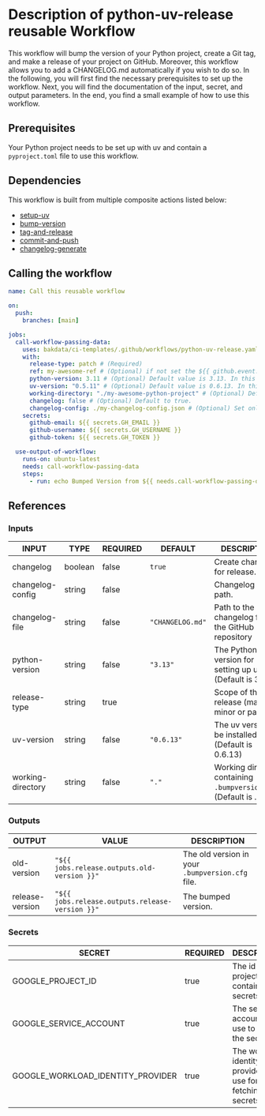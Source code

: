 # Description of python-uv-release reusable Workflow

This workflow will bump the version of your Python project, create a Git tag, and make a release of your project on GitHub. Moreover, this workflow allows you to add a CHANGELOG.md automatically if you wish to do so.
In the following, you will first find the necessary prerequisites to set up the workflow. Next, you will find the
documentation of the input, secret, and output parameters. In the end, you find a small example of how to use this
workflow.

## Prerequisites

Your Python project needs to be set up with uv and contain a `pyproject.toml` file to use this workflow.

## Dependencies

This workflow is built from multiple composite actions listed below:

- [setup-uv](https://github.com/astral-sh/setup-uv)
- [bump-version](https://github.com/bakdata/ci-templates/tree/main/actions/bump-version)
- [tag-and-release](https://github.com/bakdata/ci-templates/tree/main/actions/tag-and-release)
- [commit-and-push](https://github.com/bakdata/ci-templates/tree/main/actions/commit-and-push)
- [changelog-generate](https://github.com/bakdata/ci-templates/tree/main/actions/changelog-generate)

## Calling the workflow

```yaml
name: Call this reusable workflow

on:
  push:
    branches: [main]

jobs:
  call-workflow-passing-data:
    uses: bakdata/ci-templates/.github/workflows/python-uv-release.yaml@main
    with:
      release-type: patch # (Required)
      ref: my-awesome-ref # (Optional) if not set the ${{ github.event.repository.default_branch }} will fill the value. In this case the changes will be pushed to my-awesome-ref
      python-version: 3.11 # (Optional) Default value is 3.13. In this case uv is installed with Python 3.11
      uv-version: "0.5.11" # (Optional) Default value is 0.6.13. In this case uv version 0.5.11 is installed
      working-directory: "./my-awesome-python-project" # (Optional) Default value is the root directory of your repository. In this case all the files to the given path are published
      changelog: false # (Optional) Default to true.
      changelog-config: ./my-changelog-config.json # (Optional) Set only if changelog is set to true. More information about it here https://github.com/bakdata/ci-templates/tree/main/actions/changelog-generate
    secrets:
      github-email: ${{ secrets.GH_EMAIL }}
      github-username: ${{ secrets.GH_USERNAME }}
      github-token: ${{ secrets.GH_TOKEN }}

  use-output-of-workflow:
    runs-on: ubuntu-latest
    needs: call-workflow-passing-data
    steps:
      - run: echo Bumped Version from ${{ needs.call-workflow-passing-data.outputs.old-version }} to ${{ needs.call-workflow-passing-data.outputs.release-version }}
```

## References

### Inputs

<!-- AUTO-DOC-INPUT:START - Do not remove or modify this section -->

| INPUT             | TYPE    | REQUIRED | DEFAULT          | DESCRIPTION                                                     |
| ----------------- | ------- | -------- | ---------------- | --------------------------------------------------------------- |
| changelog         | boolean | false    | `true`           | Create changelog for release.                                   |
| changelog-config  | string  | false    |                  | Changelog config path.                                          |
| changelog-file    | string  | false    | `"CHANGELOG.md"` | Path to the changelog file in the GitHub repository             |
| python-version    | string  | false    | `"3.13"`         | The Python version for setting up uv. (Default is 3.13)         |
| release-type      | string  | true     |                  | Scope of the release (major, minor or patch).                   |
| uv-version        | string  | false    | `"0.6.13"`       | The uv version to be installed. (Default is 0.6.13)             |
| working-directory | string  | false    | `"."`            | Working directory containing `.bumpversion.cfg`. (Default is .) |

<!-- AUTO-DOC-INPUT:END -->

### Outputs

<!-- AUTO-DOC-OUTPUT:START - Do not remove or modify this section -->

| OUTPUT          | VALUE                                           | DESCRIPTION                                      |
| --------------- | ----------------------------------------------- | ------------------------------------------------ |
| old-version     | `"${{ jobs.release.outputs.old-version }}"`     | The old version in your `.bumpversion.cfg` file. |
| release-version | `"${{ jobs.release.outputs.release-version }}"` | The bumped version.                              |

<!-- AUTO-DOC-OUTPUT:END -->

### Secrets

<!-- AUTO-DOC-SECRETS:START - Do not remove or modify this section -->

| SECRET                            | REQUIRED | DESCRIPTION                                                |
| --------------------------------- | -------- | ---------------------------------------------------------- |
| GOOGLE_PROJECT_ID                 | true     | The id of the project which contains the secrets           |
| GOOGLE_SERVICE_ACCOUNT            | true     | The service account to use to fetch the secrets            |
| GOOGLE_WORKLOAD_IDENTITY_PROVIDER | true     | The workload identity provider to use for fetching secrets |

<!-- AUTO-DOC-SECRETS:END -->
